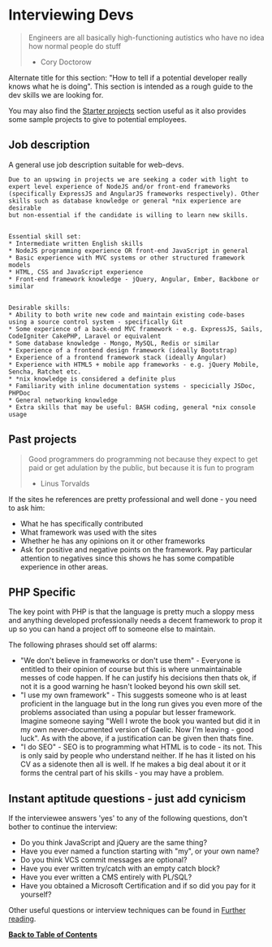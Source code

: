 Interviewing Devs
=================
> Engineers are all basically high-functioning autistics who have no idea how normal people do stuff
> - Cory Doctorow

Alternate title for this section: "How to tell if a potential developer really knows what he is doing".
This section is intended as a rough guide to the dev skills we are looking for.

You may also find the [Starter projects](getting-started.md) section useful as it also provides some sample projects to give to potential employees.


Job description
---------------
A general use job description suitable for web-devs.

	Due to an upswing in projects we are seeking a coder with light to
	expert level experience of NodeJS and/or front-end frameworks
	(specifically ExpressJS and AngularJS frameworks respectively). Other
	skills such as database knowledge or general *nix experience are desirable
	but non-essential if the candidate is willing to learn new skills.


	Essential skill set:
	* Intermediate written English skills
	* NodeJS programming experience OR front-end JavaScript in general
	* Basic experience with MVC systems or other structured framework models
	* HTML, CSS and JavaScript experience
	* Front-end framework knowledge - jQuery, Angular, Ember, Backbone or similar


	Desirable skills:
	* Ability to both write new code and maintain existing code-bases using a source control system - specifically Git
	* Some experience of a back-end MVC framework - e.g. ExpressJS, Sails, CodeIgniter CakePHP, Laravel or equivalent 
	* Some database knowledge - Mongo, MySQL, Redis or similar
	* Experience of a frontend design framework (ideally Bootstrap)
	* Experience of a frontend framework stack (ideally Angular)
	* Experience with HTML5 + mobile app frameworks - e.g. jQuery Mobile, Sencha, Ratchet etc.
	* *nix knowledge is considered a definite plus
	* Familiarity with inline documentation systems - specicially JSDoc, PHPDoc
	* General networking knowledge
	* Extra skills that may be useful: BASH coding, general *nix console usage


Past projects
-------------
> Good programmers do programming not because they expect to get paid or get adulation by the public, but because it is fun to program
> - Linus Torvalds

If the sites he references are pretty professional and well done - you need to ask him:

* What he has specifically contributed
* What framework was used with the sites
* Whether he has any opinions on it or other frameworks
* Ask for positive and negative points on the framework. Pay particular attention to negatives since this shows he has some compatible experience in other areas.


PHP Specific
------------
The key point with PHP is that the language is pretty much a sloppy mess and anything developed professionally needs a decent framework to prop it up so you can hand a project off to someone else to maintain.

The following phrases should set off alarms:

* "We don't believe in frameworks or don't use them" - Everyone is entitled to their opinion of course but this is where unmaintainable messes of code happen. If he can justify his decisions then thats ok, if not it is a good warning he hasn't looked beyond his own skill set.
* "I use my own framework" - This suggests someone who is at least proficient in the language but in the long run gives you even more of the problems associated than using a popular but lesser framework. Imagine someone saying "Well I wrote the book you wanted but did it in my own never-documented version of Gaelic. Now I'm leaving - good luck". As with the above, if a justification can be given then thats fine.
* "I do SEO" - SEO is to programming what HTML is to code - its not. This is only said by people who understand neither. If he has it listed on his CV as a sidenote then all is well. If he makes a big deal about it or it forms the central part of his skills - you may have a problem.


Instant aptitude questions - just add cynicism
----------------------------------------------
If the interviewee answers 'yes' to any of the following questions, don't bother to continue the interview:

* Do you think JavaScript and jQuery are the same thing?
* Have you ever named a function starting with "my", or your own name?
* Do you think VCS commit messages are optional?
* Have you ever written try/catch with an empty catch block?
* Have you ever written a CMS entirely with PL/SQL?
* Have you obtained a Microsoft Certification and if so did you pay for it yourself?

Other useful questions or interview techniques can be found in [Further reading](futher-reading.md).


**[Back to Table of Contents](README.md)**
